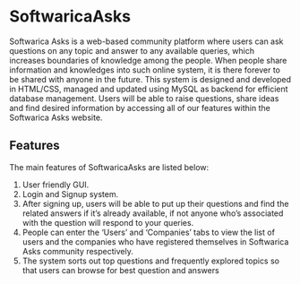 # SoftwaricaAsks
Softwarica Asks is a web-based community platform where users can ask questions on any topic and answer to any available queries, which increases boundaries of knowledge among the people. When people share information and knowledges into such online system, it is there forever to be shared with anyone in the future. This system is designed and developed in HTML/CSS, managed and updated using MySQL as backend for efficient database management. Users will be able to raise questions, share ideas and find desired information by accessing all of our features within the Softwarica Asks website.
## Features
The main features of SoftwaricaAsks are listed below:
1) User friendly GUI.
2) Login and Signup system.
3) After signing up, users will be able to put up their questions and find the related answers if it’s already available, if not anyone who’s associated with the question will respond to your queries.
4) People can enter the ‘Users’ and ‘Companies’ tabs to view the list of users and the companies who have registered themselves in Softwarica Asks community respectively.
5) The system sorts out top questions and frequently explored topics so that users can browse for best question and answers


